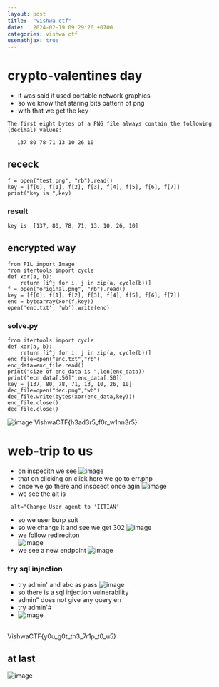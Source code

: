 ```yaml
---
layout: post
title:  "vishwa ctf"
date:   2024-02-19 09:29:20 +0700
categories: vishwa ctf
usemathjax: true
---
```


# crypto-valentines day
- it was said it used portable network graphics
- so we know that staring bits pattern of png
- with that we get the key 
```
The first eight bytes of a PNG file always contain the following (decimal) values:

   137 80 78 71 13 10 26 10
```
## receck
```
f = open("test.png", "rb").read()
key = [f[0], f[1], f[2], f[3], f[4], f[5], f[6], f[7]]
print("key is ",key)
```
### result
```
key is  [137, 80, 78, 71, 13, 10, 26, 10]
```
## encrypted way 
```
from PIL import Image
from itertools import cycle
def xor(a, b):
    return [i^j for i, j in zip(a, cycle(b))]
f = open("original.png", "rb").read()
key = [f[0], f[1], f[2], f[3], f[4], f[5], f[6], f[7]]
enc = bytearray(xor(f,key))
open('enc.txt', 'wb').write(enc)
```
### solve.py
```
from itertools import cycle
def xor(a, b):
    return [i^j for i, j in zip(a, cycle(b))]
enc_file=open("enc.txt","rb")
enc_data=enc_file.read()
print("size of enc_data is ",len(enc_data))
print("ecn data[:50]",enc_data[:50])
key = [137, 80, 78, 71, 13, 10, 26, 10]
dec_file=open("dec.png","wb")
dec_file.write(bytes(xor(enc_data,key)))
enc_file.close()
dec_file.close()
```
![image](https://github.com/m0wn1ka/ctf_writeups/assets/127676379/316432f8-5164-4e6b-b2fa-bd1568bef076)
VishwaCTF{h3ad3r5_f0r_w1nn3r5}


# web-trip to us
- on inspecitn we see
![image](https://github.com/m0wn1ka/ctf_writeups/assets/127676379/eadc9a73-88e4-49e3-af30-68dd15522647)
- that on clicking on click here we go to err.php
- once we go there and inspcect once agin
![image](https://github.com/m0wn1ka/ctf_writeups/assets/127676379/678ee06e-f46a-4bca-840e-ff766026c4be)
- we see the alt is
```
 alt="Change User agent to 'IITIAN'
```
- so we user burp suit
- so we change it and see we get 302
![image](https://github.com/m0wn1ka/ctf_writeups/assets/127676379/59a9b900-f297-4811-a029-dd8a1616b2ff)
- we follow redireciton<br/>
![image](https://github.com/m0wn1ka/ctf_writeups/assets/127676379/10e60297-f022-4323-a79d-3ee3ab5f3e40)
- we see a new endpoint
![image](https://github.com/m0wn1ka/ctf_writeups/assets/127676379/80fee9d6-8c63-423d-9b4c-abfe340188e5)
### try sql injection
- try admin' and abc as pass
![image](https://github.com/m0wn1ka/ctf_writeups/assets/127676379/4748e77b-3b5f-4c3d-b2fe-5194a2ff66d4)
- so there is a sql injection vulnerability
- admin" does not give any query err
- try admin'#
- ![image](https://github.com/m0wn1ka/ctf_writeups/assets/127676379/60af7c51-c0b5-4f3f-9d91-f5fd8ded0f5e)
<br/>
VishwaCTF{y0u_g0t_th3_7r1p_t0_u5}



## at last
![image](https://github.com/m0wn1ka/ctf_writeups/assets/127676379/27616f5c-9d52-4fa6-9f7f-88e5a4dbb298)
